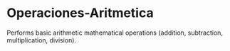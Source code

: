 # Operaciones-Aritmetica
 Performs basic arithmetic mathematical operations (addition, subtraction, multiplication, division).
